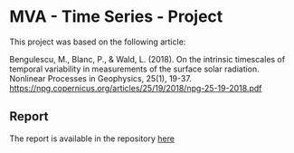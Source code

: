 # MVA - Time Series - Project

This project was based on the following article:

Bengulescu, M., Blanc, P., & Wald, L. (2018). On the intrinsic timescales of temporal variability in measurements of the surface solar radiation. Nonlinear Processes in Geophysics, 25(1), 19-37.
https://npg.copernicus.org/articles/25/19/2018/npg-25-19-2018.pdf

## Report

The report is available in the repository [here](report.pdf)
